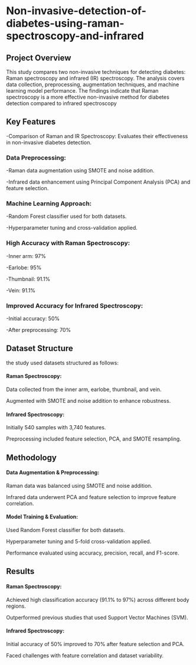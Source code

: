# Non-invasive-detection-of-diabetes-using-raman-spectroscopy-and-infrared

## Project Overview

This study compares two non-invasive techniques for detecting diabetes: Raman spectroscopy and infrared (IR) spectroscopy. The analysis covers data collection, preprocessing, augmentation techniques, and machine learning model performance. The findings indicate that Raman spectroscopy is a more effective non-invasive method for diabetes detection compared to infrared spectroscopy

## Key Features

-Comparison of Raman and IR Spectroscopy: Evaluates their effectiveness in non-invasive diabetes detection.

### Data Preprocessing:

-Raman data augmentation using SMOTE and noise addition.

-Infrared data enhancement using Principal Component Analysis (PCA) and feature selection.

### Machine Learning Approach:

-Random Forest classifier used for both datasets.

-Hyperparameter tuning and cross-validation applied.

### High Accuracy with Raman Spectroscopy:

-Inner arm: 97%

-Earlobe: 95%

-Thumbnail: 91.1%

-Vein: 91.1%

### Improved Accuracy for Infrared Spectroscopy:

-Initial accuracy: 50%

-After preprocessing: 70%

## Dataset Structure

the study used datasets structured as follows:

#### Raman Spectroscopy:

Data collected from the inner arm, earlobe, thumbnail, and vein.

Augmented with SMOTE and noise addition to enhance robustness.

#### Infrared Spectroscopy:

Initially 540 samples with 3,740 features.

Preprocessing included feature selection, PCA, and SMOTE resampling.

## Methodology

#### Data Augmentation & Preprocessing:

Raman data was balanced using SMOTE and noise addition.

Infrared data underwent PCA and feature selection to improve feature correlation.

#### Model Training & Evaluation:

Used Random Forest classifier for both datasets.

Hyperparameter tuning and 5-fold cross-validation applied.

Performance evaluated using accuracy, precision, recall, and F1-score.

## Results

#### Raman Spectroscopy:

Achieved high classification accuracy (91.1% to 97%) across different body regions.

Outperformed previous studies that used Support Vector Machines (SVM).

#### Infrared Spectroscopy:

Initial accuracy of 50% improved to 70% after feature selection and PCA.

Faced challenges with feature correlation and dataset variability.
